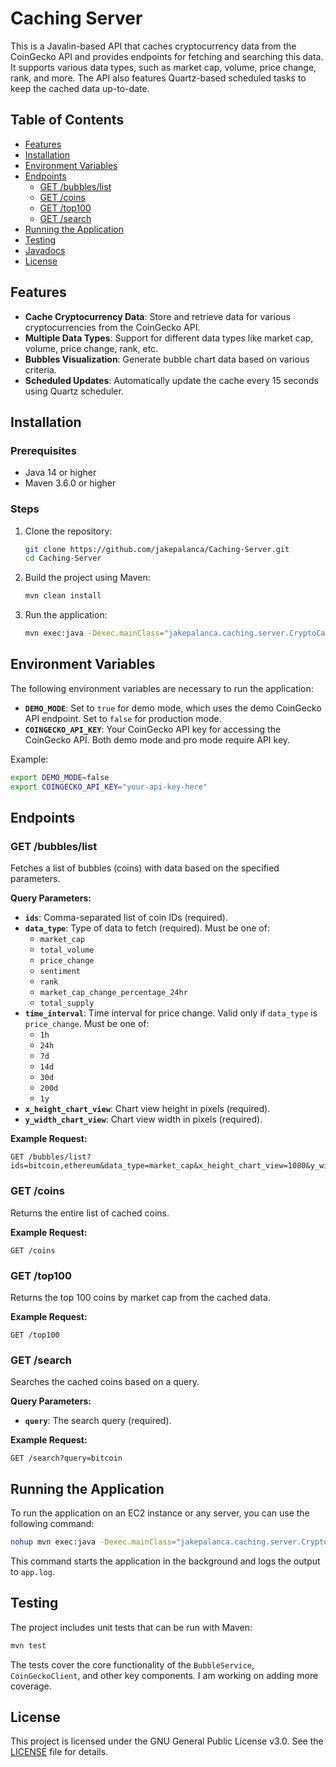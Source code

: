 # Caching Server

This is a Javalin-based API that caches cryptocurrency data from the CoinGecko API and provides endpoints for fetching and searching this data. It supports various data types, such as market cap, volume, price change, rank, and more. The API also features Quartz-based scheduled tasks to keep the cached data up-to-date.

## Table of Contents

- [Features](#features)
- [Installation](#installation)
- [Environment Variables](#environment-variables)
- [Endpoints](#endpoints)
    - [GET /bubbles/list](#get-bubbleslist)
    - [GET /coins](#get-coins)
    - [GET /top100](#get-top100)
    - [GET /search](#get-search)
- [Running the Application](#running-the-application)
- [Testing](#testing)
- [Javadocs](#javadocs)
- [License](#license)

## Features

- **Cache Cryptocurrency Data**: Store and retrieve data for various cryptocurrencies from the CoinGecko API.
- **Multiple Data Types**: Support for different data types like market cap, volume, price change, rank, etc.
- **Bubbles Visualization**: Generate bubble chart data based on various criteria.
- **Scheduled Updates**: Automatically update the cache every 15 seconds using Quartz scheduler.

## Installation

### Prerequisites

- Java 14 or higher
- Maven 3.6.0 or higher

### Steps

1. Clone the repository:

   ```bash
   git clone https://github.com/jakepalanca/Caching-Server.git
   cd Caching-Server
   ```

2. Build the project using Maven:

   ```bash
   mvn clean install
   ```

3. Run the application:

   ```bash
   mvn exec:java -Dexec.mainClass="jakepalanca.caching.server.CryptoCacheApplication"
   ```

## Environment Variables

The following environment variables are necessary to run the application:

- **`DEMO_MODE`**: Set to `true` for demo mode, which uses the demo CoinGecko API endpoint. Set to `false` for production mode.
- **`COINGECKO_API_KEY`**: Your CoinGecko API key for accessing the CoinGecko API. Both demo mode and pro mode require API key.

Example:

```bash
export DEMO_MODE=false
export COINGECKO_API_KEY="your-api-key-here"
```

## Endpoints

### GET /bubbles/list

Fetches a list of bubbles (coins) with data based on the specified parameters.

**Query Parameters:**

- **`ids`**: Comma-separated list of coin IDs (required).
- **`data_type`**: Type of data to fetch (required). Must be one of:
    - `market_cap`
    - `total_volume`
    - `price_change`
    - `sentiment`
    - `rank`
    - `market_cap_change_percentage_24hr`
    - `total_supply`
- **`time_interval`**: Time interval for price change. Valid only if `data_type` is `price_change`. Must be one of:
    - `1h`
    - `24h`
    - `7d`
    - `14d`
    - `30d`
    - `200d`
    - `1y`
- **`x_height_chart_view`**: Chart view height in pixels (required).
- **`y_width_chart_view`**: Chart view width in pixels (required).

**Example Request:**

```http
GET /bubbles/list?ids=bitcoin,ethereum&data_type=market_cap&x_height_chart_view=1080&y_width_chart_view=1920
```

### GET /coins

Returns the entire list of cached coins.

**Example Request:**

```http
GET /coins
```

### GET /top100

Returns the top 100 coins by market cap from the cached data.

**Example Request:**

```http
GET /top100
```

### GET /search

Searches the cached coins based on a query.

**Query Parameters:**

- **`query`**: The search query (required).

**Example Request:**

```http
GET /search?query=bitcoin
```

## Running the Application

To run the application on an EC2 instance or any server, you can use the following command:

```bash
nohup mvn exec:java -Dexec.mainClass="jakepalanca.caching.server.CryptoCacheApplication" > app.log 2>&1 &
```

This command starts the application in the background and logs the output to `app.log`.

## Testing

The project includes unit tests that can be run with Maven:

```bash
mvn test
```

The tests cover the core functionality of the `BubbleService`, `CoinGeckoClient`, and other key components. I am working on adding more coverage.

## License

This project is licensed under the GNU General Public License v3.0. See the [LICENSE](LICENSE.md) file for details.